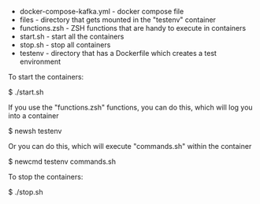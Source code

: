 - docker-compose-kafka.yml - docker compose file
- files - directory that gets mounted in the "testenv" container
- functions.zsh - ZSH functions that are handy to execute in containers
- start.sh - start all the containers
- stop.sh - stop all containers
- testenv - directory that has a Dockerfile which creates a test environment



To start the containers:

$ ./start.sh


If you use the "functions.zsh" functions, you can do this, which will log you into a container

$ newsh testenv

Or you can do this, which will execute "commands.sh" within the container

$ newcmd testenv commands.sh


To stop the containers:

$ ./stop.sh
